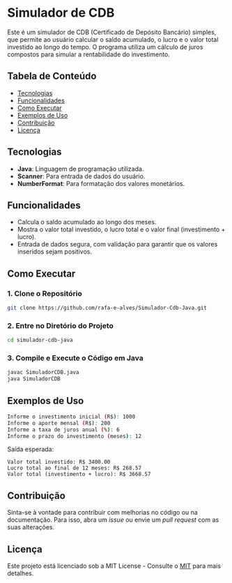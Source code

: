 # Simulador de CDB

Este é um simulador de CDB (Certificado de Depósito Bancário) simples, que permite ao usuário calcular o saldo acumulado, o lucro e o valor total investido ao longo do tempo. O programa utiliza um cálculo de juros compostos para simular a rentabilidade do investimento.

## Tabela de Conteúdo
- [Tecnologias](#tecnologias)
- [Funcionalidades](#funcionalidades)
- [Como Executar](#como-executar)
- [Exemplos de Uso](#exemplos-de-uso)
- [Contribuição](#contribuição)
- [Licença](#licença)

## Tecnologias

- **Java**: Linguagem de programação utilizada.
- **Scanner**: Para entrada de dados do usuário.
- **NumberFormat**: Para formatação dos valores monetários.

## Funcionalidades

- Calcula o saldo acumulado ao longo dos meses.
- Mostra o valor total investido, o lucro total e o valor final (investimento + lucro).
- Entrada de dados segura, com validação para garantir que os valores inseridos sejam positivos.

## Como Executar

### 1. Clone o Repositório

```sh
git clone https://github.com/rafa-e-alves/Simulador-Cdb-Java.git
```

### 2. Entre no Diretório do Projeto

```sh
cd simulador-cdb-java
```

### 3. Compile e Execute o Código em Java

```sh
javac SimuladorCDB.java
java SimuladorCDB
```

## Exemplos de Uso

```sh
Informe o investimento inicial (R$): 1000
Informe o aporte mensal (R$): 200
Informe a taxa de juros anual (%): 6
Informe o prazo do investimento (meses): 12
```

Saída esperada:

```
Valor total investido: R$ 3400.00
Lucro total ao final de 12 meses: R$ 268.57
Valor total (investimento + lucro): R$ 3668.57
```

## Contribuição

Sinta-se à vontade para contribuir com melhorias no código ou na documentação. Para isso, abra um *issue* ou envie um *pull request* com as suas alterações.

## Licença

Este projeto está licenciado sob a MIT License - Consulte o [MIT](https://opensource.org/license/MIT) para mais detalhes.
